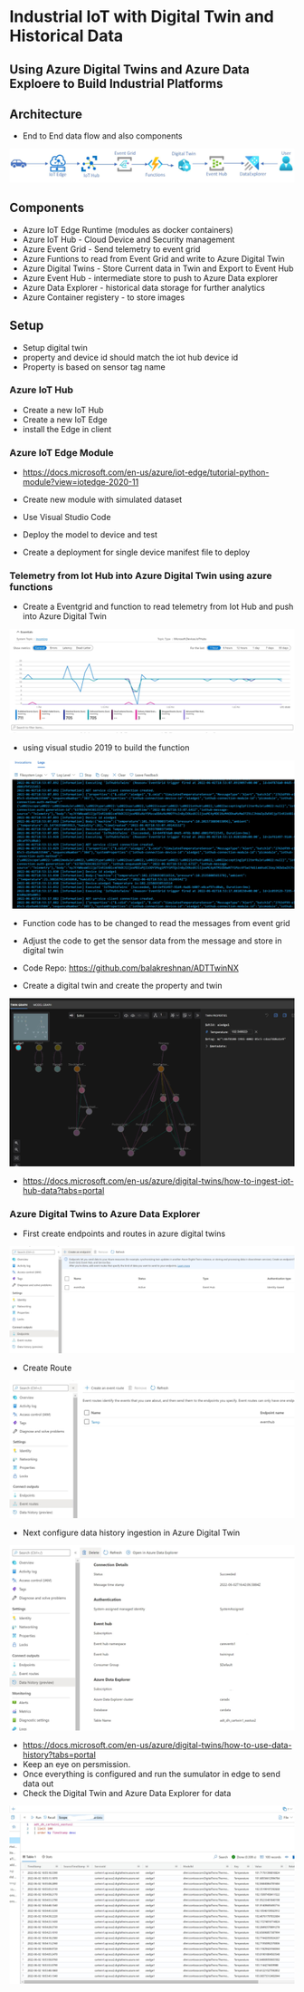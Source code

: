 # Industrial IoT with Digital Twin and Historical Data

## Using Azure Digital Twins and Azure Data Exploere to Build Industrial Platforms

## Architecture

- End to End data flow and also components

![Architecture](https://github.com/balakreshnan/Samples2022/blob/main/IIoT/images/carseatiot.jpg "Architecture")

## Components

- Azure IoT Edge Runtime (modules as docker containers)
- Azure IoT Hub - Cloud Device and Security management
- Azure Event Grid - Send telemetry to event grid
- Azure Funtions to read from Event Grid and write to Azure Digital Twin
- Azure Digital Twins - Store Current data in Twin and Export to Event Hub
- Azure Event Hub - intermediate store to push to Azure Data explorer
- Azure Data Explorer - historical data storage for further analytics
- Azure Container registery - to store images

## Setup

- Setup digital twin
- property and device id should match the iot hub device id
- Property is based on sensor tag name

### Azure IoT Hub

- Create a new IoT Hub
- Create a new IoT Edge
- install the Edge in client

### Azure IoT Edge Module

- https://docs.microsoft.com/en-us/azure/iot-edge/tutorial-python-module?view=iotedge-2020-11

- Create new module with simulated dataset
- Use Visual Studio Code
- Deploy the model to device and test
- Create a deployment for single device manifest file to deploy

### Telemetry from Iot Hub into Azure Digital Twin using azure functions

- Create a Eventgrid and function to read telemetry from Iot Hub and push into Azure Digital Twin

![Architecture](https://github.com/balakreshnan/Samples2022/blob/main/IIoT/images/adt2.jpg "Architecture")

- using visual studio 2019 to build the function

![Architecture](https://github.com/balakreshnan/Samples2022/blob/main/IIoT/images/adt1.jpg "Architecture")

- Function code has to be changed to read the messages from event grid
- Adjust the code to get the sensor data from the message and store in digital twin

- Code Repo: https://github.com/balakreshnan/ADTTwinNX

- Create a digital twin and create the property and twin

![Architecture](https://github.com/balakreshnan/Samples2022/blob/main/IIoT/images/adt3.jpg "Architecture")

- https://docs.microsoft.com/en-us/azure/digital-twins/how-to-ingest-iot-hub-data?tabs=portal

### Azure Digital Twins to Azure Data Explorer

- First create endpoints and routes in azure digital twins

![Architecture](https://github.com/balakreshnan/Samples2022/blob/main/IIoT/images/adt4.jpg "Architecture")

- Create Route

![Architecture](https://github.com/balakreshnan/Samples2022/blob/main/IIoT/images/adt5.jpg "Architecture")

- Next configure data history ingestion in Azure Digital Twin

![Architecture](https://github.com/balakreshnan/Samples2022/blob/main/IIoT/images/adt6.jpg "Architecture")

- https://docs.microsoft.com/en-us/azure/digital-twins/how-to-use-data-history?tabs=portal
- Keep an eye on persmission.
- Once everything is configured and run the sumulator in edge to send data out
- Check the Digital Twin and Azure Data Explorer for data

![Architecture](https://github.com/balakreshnan/Samples2022/blob/main/IIoT/images/adt7.jpg "Architecture")